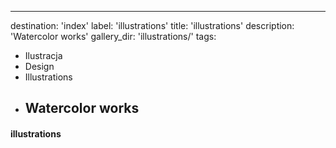 ---
destination: 'index'
label: 'illustrations'
title: 'illustrations'
description: 'Watercolor works'
gallery_dir: 'illustrations/'
tags:
  - Ilustracja
  - Design
  - Illustrations
  - Watercolor works
    ---


#### illustrations 


